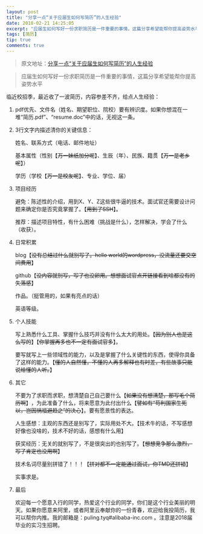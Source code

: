 ```yaml
---
layout: post
title: "分享一点“关于应届生如何写简历”的人生经验"
date: 2018-02-21 14:25:05
excerpt: "应届生如何写好一份求职简历是一件重要的事情，这篇分享希望能帮你提高姿势水平"
tags: [简历]
tip: true
comments: true
---
```


> 原文地址：[分享一点“关于应届生如何写简历”的人生经验](https://weibo.com/ttarticle/p/show?id=2309404080297791597267&is_all=1#_0)

> 应届生如何写好一份求职简历是一件重要的事情，这篇分享希望能帮你提高姿势水平

​​​临近校招季，最近收了一波简历，内容参差不齐，给点人生经验：

1. pdf优先、文件名（姓名、期望职位、院校）要有辨识度。如果你想混在一堆“简历.pdf”、“resume.doc”中的话，无视这一条。
2. 3行文字内描述清你的关键信息：

    姓名、联系方式（电话、邮件地址）

    基本属性（性别【~~万一妹纸加分呢~~】、生辰（年）、民族、籍贯【~~万一是老乡呢~~】）

    学历（学校【~~万一是校友呢~~】、专业、学位、届）
3. 项目经历

    避免：陈述性的介绍，用到X、Y、Z这些很牛逼的技术。面试官还需要设计问题来确定你是否究竟掌握了。【~~用到了SSH~~】。

    推荐：描述项目特性，有什么困难（挑战是什么），怎样解决，学会了什么（收获）。

4. 日常积累

    blog【~~没有总结过什么就别写了。hello world的wordpress，没流量还要交空间费用~~】

    github【~~没内容就别写，写了也没卵用。想想面试官点开链接看到啥都没有的失落感~~】

    作品。（挺管用的，如果有亮点的话）

    英语等级。

5. 个人技能

    写上熟悉什么工具、掌握什么技巧并没有什么太大的用处。【~~因为别人也是这么写的~~】【~~你掌握再多也不一定有面试官多~~】。

    要写就写上一些领域性的能力，以及是掌握了什么关键性的东西，使得你具备了这样的能力。【~~懂的人自然懂，不懂的人再多解释也有时差，有些故事只能说给懂的人听。~~】

6. 其它

    不要为了求职而求职，想清楚自己自己要什么【~~如果没有想清楚，那写毛个简历啊~~】​，为此准备了什么，将来愿意为此付出什么【~~譬如有“苟利国家生死以，岂因祸福避趋之”的决心~~】。要有愿景性的表达。

    人生感想：主观的东西还是别写了，实际用处不大。【技术牛的话，不写感想好像也没啥的，技术不好的话，感想有什么用】

    获奖经历：无关的就别写了，不是很突出的也别写了。【~~想想竞争那么激烈，写了肯定也没用啊~~】

    技术名词尽量别拼错了！！！【~~拼对都不一定能通过面试，你TMD还拼错~~】

    实事求是。

7. 最后

    欢迎每一个愿意入行的同学，热爱这个行业的同学，你们是这个行业美丽的明天。如果你愿意来阿里，或者阿里云奉献你的一份青春，欢迎给我投简历，我可以帮你内推。我的邮箱是：puling.tyq#alibaba-inc.com 。注意是2018届毕业的实习生招聘。